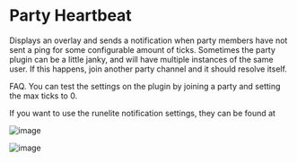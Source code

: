# Party Heartbeat
Displays an overlay and sends a notification when party members have not sent a ping for some configurable amount of ticks.
Sometimes the party plugin can be a little janky, and will have multiple instances of the same user. If this happens, join another party channel and it should resolve itself.

FAQ.
You can test the settings on the plugin by joining a party and setting the max ticks to 0.

If you want to use the runelite notification settings, they can be found at

![image](https://user-images.githubusercontent.com/42009371/221331683-5ec46d49-7f30-431f-a582-ff21eb3bad1f.png)

![image](https://user-images.githubusercontent.com/42009371/221331720-446ec9c5-b876-4e57-ab13-e127dd123e2b.png)
